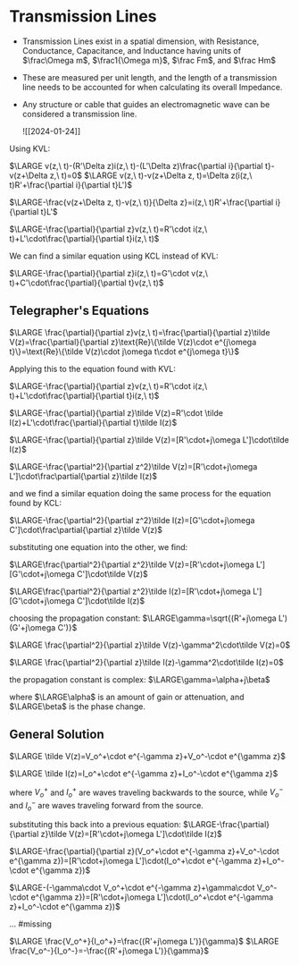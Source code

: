 # Transmission Lines

- Transmission Lines exist in a spatial dimension, with Resistance, Conductance, Capacitance, and Inductance having units of $\frac\Omega m$, $\frac1{\Omega m}$, $\frac Fm$, and $\frac Hm$
- These are measured per unit length, and the length of a transmission line needs to be accounted for when calculating its overall Impedance.
- Any structure or cable that guides an electromagnetic wave can be considered a transmission line.
  
  ![[2024-01-24]]
  
Using KVL:

$\LARGE v(z,\ t)-(R'\Delta z)i(z,\ t)-(L'\Delta z)\frac{\partial i}{\partial t}-v(z+\Delta z,\ t)=0$
$\LARGE v(z,\ t)-v(z+\Delta z, t)=\Delta z(i(z,\ t)R'+\frac{\partial i}{\partial t}L')$

$\LARGE-\frac{v(z+\Delta z, t)-v(z,\ t)}{\Delta z}=i(z,\ t)R'+\frac{\partial i}{\partial t}L'$

$\LARGE-\frac{\partial}{\partial z}v(z,\ t)=R'\cdot i(z,\ t)+L'\cdot\frac{\partial}{\partial t}i(z,\ t)$ 

We can find a similar equation using KCL instead of KVL:

$\LARGE-\frac{\partial}{\partial z}i(z,\ t)=G'\cdot v(z,\ t)+C'\cdot\frac{\partial}{\partial t}v(z,\ t)$

## Telegrapher's Equations

$\LARGE \frac{\partial}{\partial z}v(z,\ t)=\frac{\partial}{\partial z}\tilde V(z)=\frac{\partial}{\partial z}\text{Re}\{\tilde V(z)\cdot e^{j\omega t}\}=\text{Re}\{\tilde V(z)\cdot j\omega t\cdot e^{j\omega t}\}$

Applying this to the equation found with KVL:

$\LARGE-\frac{\partial}{\partial z}v(z,\ t)=R'\cdot i(z,\ t)+L'\cdot\frac{\partial}{\partial t}i(z,\ t)$ 

$\LARGE-\frac{\partial}{\partial z}\tilde V(z)=R'\cdot \tilde I(z)+L'\cdot\frac{\partial}{\partial t}\tilde I(z)$

$\LARGE-\frac{\partial}{\partial z}\tilde V(z)=[R'\cdot+j\omega L']\cdot\tilde I(z)$

$\LARGE-\frac{\partial^2}{\partial z^2}\tilde V(z)=[R'\cdot+j\omega L']\cdot\frac\partial{\partial z}\tilde I(z)$

and we find a similar equation doing the same process for the equation found by KCL:

$\LARGE-\frac{\partial^2}{\partial z^2}\tilde I(z)=[G'\cdot+j\omega C']\cdot\frac\partial{\partial z}\tilde V(z)$

substituting one equation into the other, we find:

$\LARGE\frac{\partial^2}{\partial z^2}\tilde V(z)=[R'\cdot+j\omega L'][G'\cdot+j\omega C']\cdot\tilde V(z)$

$\LARGE\frac{\partial^2}{\partial z^2}\tilde I(z)=[R'\cdot+j\omega L'][G'\cdot+j\omega C']\cdot\tilde I(z)$

choosing the propagation constant:
$\LARGE\gamma=\sqrt{(R'+j\omega L')(G'+j\omega C')}$

$\LARGE \frac{\partial^2}{\partial z}\tilde V(z)-\gamma^2\cdot\tilde V(z)=0$

$\LARGE \frac{\partial^2}{\partial z}\tilde I(z)-\gamma^2\cdot\tilde I(z)=0$

the propagation constant is complex:
$\LARGE\gamma=\alpha+j\beta$

where $\LARGE\alpha$ is an amount of gain or attenuation, and $\LARGE\beta$ is the phase change.

## General Solution

$\LARGE \tilde V(z)=V_o^+\cdot e^{-\gamma z}+V_o^-\cdot e^{\gamma z}$

$\LARGE \tilde I(z)=I_o^+\cdot e^{-\gamma z}+I_o^-\cdot e^{\gamma z}$

where $V_o^+$ and $I_o^+$ are waves traveling backwards to the source, while $V_o^-$ and $I_o^-$ are waves traveling forward from the source.

substituting this back into a previous equation:
$\LARGE-\frac{\partial}{\partial z}\tilde V(z)=[R'\cdot+j\omega L']\cdot\tilde I(z)$

$\LARGE-\frac{\partial}{\partial z}(V_o^+\cdot e^{-\gamma z}+V_o^-\cdot e^{\gamma z})=[R'\cdot+j\omega L']\cdot(I_o^+\cdot e^{-\gamma z}+I_o^-\cdot e^{\gamma z})$

$\LARGE-(-\gamma\cdot V_o^+\cdot e^{-\gamma z}+\gamma\cdot V_o^-\cdot e^{\gamma z})=[R'\cdot+j\omega L']\cdot(I_o^+\cdot e^{-\gamma z}+I_o^-\cdot e^{\gamma z})$

... #missing

$\LARGE \frac{V_o^+}{I_o^+}=\frac{(R'+j\omega L')}{\gamma}$          $\LARGE \frac{V_o^-}{I_o^-}=-\frac{(R'+j\omega L')}{\gamma}$
